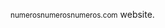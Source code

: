 <small><a href="https://numerosnumerosnumeros.com" style="font-weight: normal; text-decoration: none;">numerosnumerosnumeros.com</a></small>
website.
